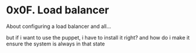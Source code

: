 # 0x0F. Load balancer

About configuring a load balancer and all...

but if i want to use the puppet, i have to install it right?
and how do i make it ensure the system is always in that state